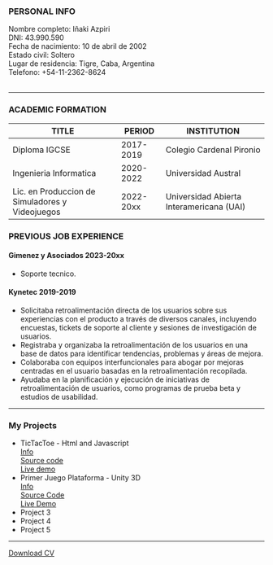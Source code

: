 ### **PERSONAL INFO**

Nombre completo: Iñaki Azpiri  
DNI: 43.990.590  
Fecha de nacimiento: 10 de abril de 2002    
Estado civil: Soltero  
Lugar de residencia: Tigre, Caba, Argentina    
Telefono: +54-11-2362-8624  
<br>


____

### **ACADEMIC FORMATION**

| TITLE | PERIOD | INSTITUTION |
| -------- | -------- | ------ |
| Diploma IGCSE | 2017-2019 | Colegio Cardenal Pironio |
| Ingenieria Informatica | 2020-2022 | Universidad Austral |
| Lic. en Produccion de Simuladores y Videojuegos | 2022-20xx | Universidad Abierta Interamericana (UAI) |



### **PREVIOUS JOB EXPERIENCE**

#### Gimenez y Asociados 2023-20xx
- Soporte tecnico.  

#### Kynetec 2019-2019
-	Solicitaba retroalimentación directa de los usuarios sobre sus experiencias con el producto a través de diversos canales, incluyendo encuestas, tickets de soporte al cliente y sesiones de investigación de usuarios.  
- Registraba y organizaba la retroalimentación de los usuarios en una base de datos para identificar tendencias, problemas y áreas de mejora.  
-	Colaboraba con equipos interfuncionales para abogar por mejoras centradas en el usuario basadas en la retroalimentación recopilada.  
-	Ayudaba en la planificación y ejecución de iniciativas de retroalimentación de usuarios, como programas de prueba beta y estudios de usabilidad.  





***

### My Projects
- TicTacToe - Html and Javascript  
[Info](/tictactoe)  
[Source code](https://github.com/iazpiri/iazpiri.github.io/tree/main/mycode/javascript/tictactoe)  
[Live demo](/demos/javascript/tictactoe/tictactoe.html)
- Primer Juego Plataforma - Unity 3D  
[Info](/primerjuego)  
[Source Code]()  
[Live Demo](/demos/unity/PrimerJuego/index.html)  
- Project 3
- Project 4
- Project 5
  
---

[Download CV](/pdf/iazpiri_CV.pdf)
